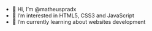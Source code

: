 - 👋 Hi, I’m @matheuspradx
- 👀 I’m interested in HTML5, CSS3 and JavaScript
- 🌱 I’m currently learning about websites development

<!---
matheuspradx/matheuspradx is a ✨ special ✨ repository because its `README.md` (this file) appears on your GitHub profile.
You can click the Preview link to take a look at your changes.
--->
